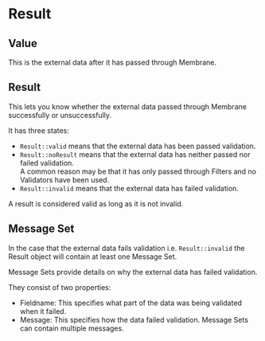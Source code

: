 # Result

## Value

This is the external data after it has passed through Membrane.

## Result

This lets you know whether the external data passed through Membrane successfully or unsuccessfully.

It has three states:

* `Result::valid` means that the external data has been passed validation.
* `Result::noResult` means that the external data has neither passed nor failed validation.  
  A common reason may be that it has only passed through Filters and no Validators have been used.
* `Result::invalid` means that the external data has failed validation.

A result is considered valid as long as it is not invalid.

## Message Set

In the case that the external data fails validation i.e. `Result::invalid` the Result object
will contain at least one Message Set.

Message Sets provide details on why the external data has failed validation. 

They consist of two properties:

* Fieldname: This specifies what part of the data was being validated when it failed.
* Message: This specifies how the data failed validation. Message Sets can contain multiple messages.

